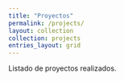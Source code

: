 ```yaml
---
title: "Proyectos"
permalink: /projects/
layout: collection
collection: projects
entries_layout: grid
---
```

<style>
.entries-grid {
  display: flex !important;
  flex-wrap: wrap !important;
  justify-content: center !important;
  gap: 2rem !important;
}

/* Cada tarjeta */
.entries-grid .grid__item {
  flex: 0 1 45% !important;   /* ocupa aproximadamente 45% del ancho del contenedor */
  max-width: 500px !important;
  box-sizing: border-box !important;
}

/* Card interna */
.entries-grid .archive__item {
  padding: 1.5rem !important;
  border: 1px solid #ddd;
  border-radius: 6px;
  box-sizing: border-box !important;
}

/* Títulos completos */
.entries-grid .archive__item-title {
  white-space: normal !important;
  overflow: visible !important;
  text-overflow: clip !important;
  word-break: break-word !important;
}

/* Responsive: en pantallas pequeñas 1 por fila */
@media (max-width: 768px) {
  .entries-grid .grid__item {
    flex: 0 1 100% !important;
  }
}

</style>



Listado de proyectos realizados.

